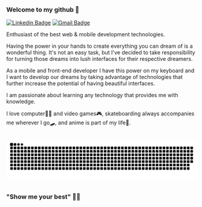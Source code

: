 ### Welcome to my github 🤗
[![Linkedin Badge](https://img.shields.io/badge/-Alex%20Sandro-6633cc?style=flat-square&logo=Linkedin&logoColor=white&link=https://www.linkedin.com/in/alex-dll/)](https://www.linkedin.com/in/alex-dll/) 
[![Gmail Badge](https://img.shields.io/badge/-alexsandro303.jr@gmail.com-6633cc?style=flat-square&logo=Gmail&logoColor=white&link=mailto:alexsandro303.jr@gmail.com)](mailto:alexsandro303.jr@gmail.com)

Enthusiast of the best web & mobile development technologies.

Having the power in your hands to create everything you can dream of is a wonderful thing. It's not an easy task, but I've decided to take responsibility for turning those dreams into lush interfaces for their respective dreamers.

As a mobile and front-end developer I have this power on my keyboard and I want to develop our dreams by taking advantage of technologies that further increase the potential of having beautiful interfaces.

I am passionate about learning any technology that provides me with knowledge.

I love computer👨‍💻 and video games🎮, skateboarding always accompanies me wherever I go🛹, and anime is part of my life🎍.


##
  
![Snake animation](https://github.com/Alex-dll/Alex-dll/blob/output/github-contribution-grid-snake.svg)

##
  

### "Show me your best" 🦸‍♂️
